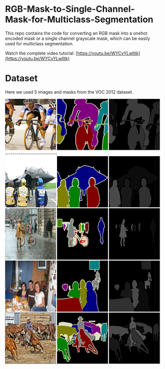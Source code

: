 # RGB-Mask-to-Single-Channel-Mask-for-Multiclass-Segmentation
This repo contains the code for converting an RGB mask into a onehot encoded mask or a single channel grayscale mask, which can be easily used for multiclass segmentation.

Watch the complete video tutorial: [https://youtu.be/WYCvYLwIltk](https://youtu.be/WYCvYLwIltk)

# Dataset
Here we used 5 images and masks from the VOC 2012 dataset.

![](mask/2007_000129.png) 
:-------------------------:
![](mask/2007_000480.png) 
![](mask/2007_000793.png) 
![](mask/2007_001430.png)
![](mask/2007_004537.png) 


